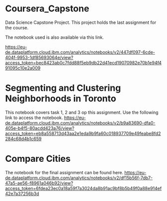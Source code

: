 # Coursera_Capstone
Data Science Capstone Project. This project holds the last assignment for the course.

The notebook used is also available via this link.

https://eu-de.dataplatform.cloud.ibm.com/analytics/notebooks/v2/447df097-6cde-404f-9953-1df85693064e/view?access_token=bec8423ab0c7fdd88f5eb9db22d41ecd19070982e70b1e94f491095c10e2a009

# Segmenting and Clustering Neighborhoods in Toronto
This notebook covers task 1, 2 and 3 op this assignment. Use the following link to access the notebook.
https://eu-de.dataplatform.cloud.ibm.com/analytics/notebooks/v2/b9a83690-dfa0-405e-b4f5-80acdd423a76/view?access_token=eb8a558713d43aa2e1eda9b9fa60c018937709e49feabe8fd2284c68d4b1c659

# Compare Cities
The notebook for the final assignment can be found here.
https://eu-de.dataplatform.cloud.ibm.com/analytics/notebooks/v2/df15b56f-7db7-47a5-ae56-f8961a046b92/view?access_token=6fdea23ec0a18a59f7a3024da8b91ac9bf8b5b49f0a88e914ef42e7a37256b3d
